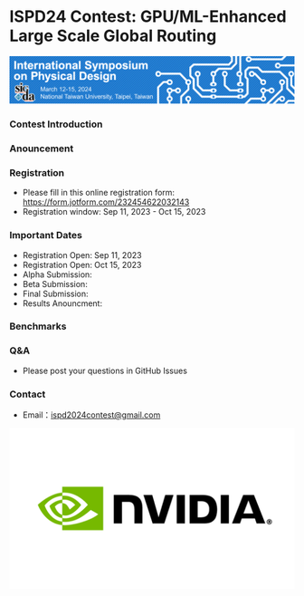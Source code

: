 # ISPD24 Contest: GPU/ML-Enhanced Large Scale Global Routing

<img width="1000" alt="profile" src="etc/ispd_logo.png">

### Contest Introduction

### Anouncement

### Registration

- Please fill in this online registration form: https://form.jotform.com/232454622032143
- Registration window: Sep 11, 2023 - Oct 15, 2023

### Important Dates

- Registration Open: Sep 11, 2023
- Registration Open: Oct 15, 2023
- Alpha Submission:
- Beta Submission:
- Final Submission:
- Results Anouncment:

### Benchmarks

### Q&A

- Please post your questions in GitHub Issues

### Contact

- Email：ispd2024contest@gmail.com

<img width="800" alt="profile" src="etc/nvidia_logo.png">
